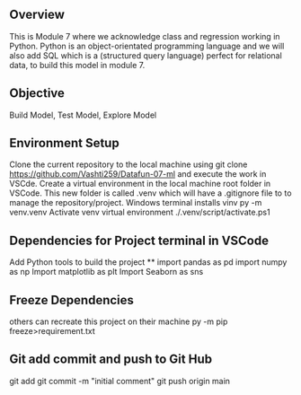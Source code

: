 ## Overview
This is Module 7 where we acknowledge class and regression working in Python.  Python is an object-orientated programming language and we will also add SQL which is a (structured query language) perfect for relational data, to build this model in module 7.

## Objective
Build   Model,
Test    Model,
Explore Model

## Environment Setup
Clone the current repository to the local machine using git clone https://github.com/Vashti259/Datafun-07-ml
and execute the work in VSCde. Create a virtual environment in the local machine root folder in VSCode. 
This new folder is called .venv which will have a .gitignore file to to manage the repository/project.
Windows terminal installs vinv py -m venv.venv
Activate venv virtual environment ./.venv/script/activate.ps1

## Dependencies for Project terminal in VSCode
Add Python tools to build the project
** import pandas as pd
import numpy as np
Import matplotlib as plt
Import Seaborn as sns

## Freeze Dependencies
others can recreate this project on their machine
py -m pip freeze>requirement.txt

## Git add commit and push to Git Hub
git add 
git commit -m "initial comment"
git push origin main   

